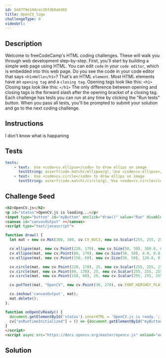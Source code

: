```yaml
---
id: 5d47f9e144cec26fdb0a6365
title: OpenCV_logo
challengeType: 0
videoUrl:
---
```


## Description
<section id='description'>
Welcome to freeCodeCamp's HTML coding challenges. These will walk you through web development step-by-step.
First, you'll start by building a simple web page using HTML. You can edit <code>code</code> in your <code>code editor</code>, which is embedded into this web page.
Do you see the code in your code editor that says <code>&#60;h1&#62;Hello&#60;/h1&#62;</code>? That's an HTML <code>element</code>.
Most HTML elements have an <code>opening tag</code> and a <code>closing tag</code>.
Opening tags look like this:
<code>&#60;h1&#62;</code>
Closing tags look like this:
<code>&#60;/h1&#62;</code>
The only difference between opening and closing tags is the forward slash after the opening bracket of a closing tag.
Each challenge has tests you can run at any time by clicking the "Run tests" button. When you pass all tests, you'll be prompted to submit your solution and go to the next coding challenge.
</section>

## Instructions
<section id='instructions'>
I don't know what is happaning
</section>

## Tests
<section id='tests'>

```yml
tests:
    - text:  Use <code>cv.ellipse</code> to drow ellips on image
      testString: assert(code.match(/ellipse/g),'Use <code>cv.ellipse</code> to drow ellips image'); 
    - text:  Use <code>cv.circle</code> to drow ellips on image
      testString: assert(code.match(/circle/g),'Use <code>cv.circle</code> to drow ellips image'); 
```
</section>

## Challenge Seed

<section id='challengeSeed'>

<div id='html-seed'>

```html
<h2>OpenCV.js</h2>
<p id="status">OpenCV.js is loading...</p>
<input type="button" id="myButton" onclick="draw()" value="Run" disabled=true/>
<canvas id="canvasOutput" ></canvas>
<script type="text/javascript">

function draw() {
  let mat = new cv.Mat(300, 300, cv.CV_8UC3, new cv.Scalar(255, 255, 255, 255));

  cv.ellipse(mat, new cv.Point(220, 170), new cv.Size(50, 50), 300.0, 0.0, 300.0, new cv.Scalar(0, 0, 255, 255), cv.FILLED);
  cv.ellipse(mat, new cv.Point(80, 170), new cv.Size(50, 50), 0.0, 0.0, 300.0, new cv.Scalar(0, 255, 0, 255), cv.FILLED);
  cv.ellipse(mat, new cv.Point(150, 60), new cv.Size(50, 50), 120.0, 0.0, 300.0, new cv.Scalar(255, 0, 0, 255), cv.FILLED);

  cv.circle(mat, new cv.Point(220, 170), 25, new cv.Scalar(255, 255, 255, 255), cv.FILLED);
  cv.circle(mat, new cv.Point(80, 170), 25, new cv.Scalar(255, 255, 255, 255), cv.FILLED);
  cv.circle(mat, new cv.Point(150, 60), 25, new cv.Scalar(255, 255, 255, 255), cv.FILLED);

  cv.putText(mat, "OpenCV", new cv.Point(30, 270), cv.FONT_HERSHEY_PLAIN, 4, new cv.Scalar(0, 0, 0, 255), 5)

  cv.imshow('canvasOutput', mat);
  mat.delete();
};

function onOpenCvReady() {
  document.getElementById('status').innerHTML = 'OpenCV.js is ready.';
  cv["onRuntimeInitialized"] = () => {document.getElementById("myButton").disabled = false;}
}
</script>
<script async src="https://docs.opencv.org/master/opencv.js" onload="onOpenCvReady();" type="text/javascript"></script>
```

</div>



</section>

## Solution
<section id='solution'>

```html

```

</section>
